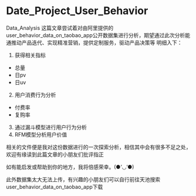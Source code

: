 # Date_Project_User_Behavior
Data_Analysis
这篇文章尝试着对由阿里提供的user_behavior_data_on_taobao_app公开数据集进行分析，期望通过此次分析能通推动产品迭代、实现精准营销，提供定制服务，驱动产品决策等
明细入下：
1. 获得相关指标
- 总量
- 日pv
- 日uv
2. 用户消费行为分析
- 付费率
- 复购率
3.  通过漏斗模型进行用户行为分析
4. RFM模型分析用户价值

相关的文件便是我对这份数据进行的一次探索分析，相信其中会有很多不足之处，欢迎有缘读到此篇文章的小朋友们批评指正

如有能启发或帮助到你的地方，我将倍感荣幸。(●’◡’●)

此外数据集太大无法上传，有兴趣的小朋友们可以自行前往天池搜索user_behavior_data_on_taobao_app下载
